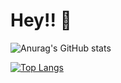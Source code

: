 # Hey!! 👋

<!--
**nathalyoliveira/NathalyOliveira** is a ✨ _special_ ✨ repository because its `README.md` (this file) appears on your GitHub profile.

Here are some ideas to get you started:

- 🔭 I’m currently working on ...
- 🌱 I’m currently learning ...
- 👯 I’m looking to collaborate on ...
- 🤔 I’m looking for help with ...
- 💬 Ask me about ...
- 📫 How to reach me: ...
- 😄 Pronouns: ...
- ⚡ Fun fact: ...
-->

![Anurag's GitHub stats](https://github-readme-stats.vercel.app/api?username=nathalyoliveira&show_icons=true&layout=compact&theme=highcontrast)

[![Top Langs](https://github-readme-stats.vercel.app/api/top-langs/?username=nathalyoliveira&layout=compact&theme=highcontrast)](https://github.com/anuraghazra/github-readme-stats)

<!--
### Confira meu perfil no LinkedIn: 
<a href="linkedin.com/in/nathaly-oliveira-1615b0201">
      <img src="https://neilpatel.com/wp-content/uploads/2017/05/LinkedIn.jpg" width="50" height="30"/>
    </a>
 
    

### LinkedIn

![pequenininho com (2)](https://user-images.githubusercontent.com/73591609/119849406-fa877600-bee2-11eb-8e90-206478ba845c.png)  


[Acesse clicando aqui!](linkedin.com/in/nathaly-oliveira-1615b0201)


-->   
